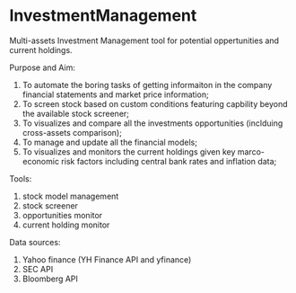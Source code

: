 # InvestmentManagement
Multi-assets Investment Management tool for potential oppertunities and current holdings.

Purpose and Aim:
1. To automate the boring tasks of getting informaiton in the company financial statements and market price information;
2. To screen stock based on custom conditions featuring capbility beyond the available stock screener;
3. To visualizes and compare all the investments opportunities (inclduing cross-assets comparison);
4. To manage and update all the financial models;
5. To visualizes and monitors the current holdings given key marco-economic risk factors including central bank rates and inflation data;

Tools:
1. stock model management
2. stock screener
3. opportunities monitor
4. current holding monitor

Data sources:
1. Yahoo finance (YH Finance API and yfinance)
2. SEC API
2. Bloomberg API
